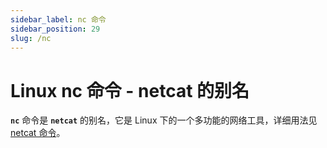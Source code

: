 ```yaml
---
sidebar_label: nc 命令
sidebar_position: 29
slug: /nc
---
```


# Linux nc 命令 - netcat 的别名



**`nc`** 命令是 **`netcat`** 的别名，它是 Linux 下的一个多功能的网络工具，详细用法见 [netcat 命令](/linux-command/netcat)。